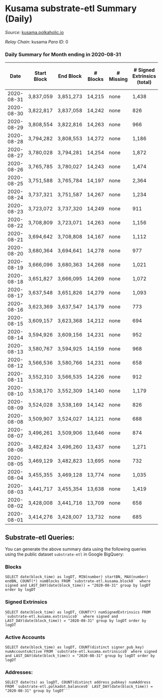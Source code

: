 # Kusama substrate-etl Summary (Daily)

_Source_: [kusama.polkaholic.io](https://kusama.polkaholic.io)

*Relay Chain*: kusama
*Para ID*: 0



### Daily Summary for Month ending in 2020-08-31


| Date | Start Block | End Block | # Blocks | # Missing | # Signed Extrinsics (total) | # Active Accounts | # Addresses with Balances | # Events | # Transfers | # XCM Transfers In | # XCM Transfers Out |
| ---- | ----------- | --------- | -------- | --------- | --------------------------- | ----------------- | ------------------------- | -------- | ----------- | ------------------ | ------------------- |
| 2020-08-31 | 3,837,059 | 3,851,273 | 14,215 | none | 1,438 | 657 | 17,828 | 80,706 | 542 ($259,746,110) |   |   |
| 2020-08-30 | 3,822,817 | 3,837,058 | 14,242 | none | 826 | 467 |  | 72,513 | 267 ($16,469,240) |   |   |
| 2020-08-29 | 3,808,554 | 3,822,816 | 14,263 | none | 966 | 462 |  | 67,420 | 367 ($37,443,717) |   |   |
| 2020-08-28 | 3,794,282 | 3,808,553 | 14,272 | none | 1,186 | 663 |  | 77,360 | 392 ($17,488,532) |   |   |
| 2020-08-27 | 3,780,028 | 3,794,281 | 14,254 | none | 1,872 | 812 |  | 71,113 | 802 ($52,629,424) |   |   |
| 2020-08-26 | 3,765,785 | 3,780,027 | 14,243 | none | 1,474 | 720 |  | 80,601 | 626 ($92,713,607) |   |   |
| 2020-08-25 | 3,751,588 | 3,765,784 | 14,197 | none | 2,364 | 1,064 |  | 77,011 | 1,134 ($117,066,373) |   |   |
| 2020-08-24 | 3,737,321 | 3,751,587 | 14,267 | none | 1,234 | 697 |  | 70,474 | 541 ($54,863,040) |   |   |
| 2020-08-23 | 3,723,072 | 3,737,320 | 14,249 | none | 911 | 514 |  | 66,823 | 309 ($18,722,373) |   |   |
| 2020-08-22 | 3,708,809 | 3,723,071 | 14,263 | none | 1,156 | 666 |  | 71,049 | 418 ($65,073,661) |   |   |
| 2020-08-21 | 3,694,642 | 3,708,808 | 14,167 | none | 1,112 | 555 |  | 70,468 | 508 ($48,339,598) |   |   |
| 2020-08-20 | 3,680,364 | 3,694,641 | 14,278 | none | 977 | 506 |  | 65,574 | 319 ($35,276,127) |   |   |
| 2020-08-19 | 3,666,096 | 3,680,363 | 14,268 | none | 1,021 | 517 |  | 69,589 | 448 ($37,872,856) |   |   |
| 2020-08-18 | 3,651,827 | 3,666,095 | 14,269 | none | 1,072 | 578 |  | 71,085 | 412 ($39,845,607) |   |   |
| 2020-08-17 | 3,637,548 | 3,651,826 | 14,279 | none | 1,093 | 486 |  | 73,825 | 336 ($30,957,752) |   |   |
| 2020-08-16 | 3,623,369 | 3,637,547 | 14,179 | none | 773 | 404 |  | 62,239 | 292 ($13,033,112) |   |   |
| 2020-08-15 | 3,609,157 | 3,623,368 | 14,212 | none | 694 | 348 |  | 62,921 | 218 ($18,801,877) |   |   |
| 2020-08-14 | 3,594,926 | 3,609,156 | 14,231 | none | 952 | 483 |  | 62,623 | 344 ($11,139,244) |   |   |
| 2020-08-13 | 3,580,767 | 3,594,925 | 14,159 | none | 968 | 519 |  | 71,697 | 252 ($22,946,663) |   |   |
| 2020-08-12 | 3,566,536 | 3,580,766 | 14,231 | none | 658 | 323 |  | 61,339 | 257 ($15,252,053) |   |   |
| 2020-08-11 | 3,552,310 | 3,566,535 | 14,226 | none | 912 | 434 |  | 63,509 | 360 ($28,713,645) |   |   |
| 2020-08-10 | 3,538,170 | 3,552,309 | 14,140 | none | 1,179 | 644 |  | 68,092 | 523 ($78,842,569) |   |   |
| 2020-08-09 | 3,524,028 | 3,538,169 | 14,142 | none | 826 | 408 |  | 61,378 | 303 ($12,855,368) |   |   |
| 2020-08-08 | 3,509,907 | 3,524,027 | 14,121 | none | 688 | 362 |  | 61,349 | 277 ($5,371,709) |   |   |
| 2020-08-07 | 3,496,261 | 3,509,906 | 13,646 | none | 874 | 416 |  | 61,504 | 344 ($14,843,614) |   |   |
| 2020-08-06 | 3,482,824 | 3,496,260 | 13,437 | none | 1,271 | 607 |  | 62,088 | 656 ($38,782,135) |   |   |
| 2020-08-05 | 3,469,129 | 3,482,823 | 13,695 | none | 732 | 336 |  | 60,527 | 276 ($14,201,084) |   |   |
| 2020-08-04 | 3,455,355 | 3,469,128 | 13,774 | none | 1,035 | 493 |  | 67,972 | 267 ($31,534,501) |   |   |
| 2020-08-03 | 3,441,717 | 3,455,354 | 13,638 | none | 1,419 | 507 |  | 70,724 | 399 ($41,921,889) |   |   |
| 2020-08-02 | 3,428,008 | 3,441,716 | 13,709 | none | 658 | 347 |  | 59,564 | 283 ($20,639,930) |   |   |
| 2020-08-01 | 3,414,276 | 3,428,007 | 13,732 | none | 685 | 372 |  | 58,109 | 265 ($23,336,076) |   |   |

## Substrate-etl Queries:
You can generate the above summary data using the following queries using the public dataset `substrate-etl` in Google BigQuery:


### Blocks
```
SELECT date(block_time) as logDT, MIN(number) startBN, MAX(number) endBN, COUNT(*) numBlocks FROM `substrate-etl.kusama.block0`  where signed and LAST_DAY(date(block_time)) = "2020-08-31" group by logDT order by logDT
```


### Signed Extrinsics
```
SELECT date(block_time) as logDT, COUNT(*) numSignedExtrinsics FROM `substrate-etl.kusama.extrinsics0`  where signed and LAST_DAY(date(block_time)) = "2020-08-31" group by logDT order by logDT
```


### Active Accounts
```
SELECT date(block_time) as logDT, COUNT(distinct signer_pub_key) numAccountsActive FROM `substrate-etl.kusama.extrinsics0` where signed and LAST_DAY(date(block_time)) = "2020-08-31" group by logDT order by logDT
```


### Addresses:
```
SELECT date(ts) as logDT, COUNT(distinct address_pubkey) numAddress FROM `substrate-etl.polkadot.balances0` LAST_DAY(date(block_time)) = "2020-08-31" group by logDT```

